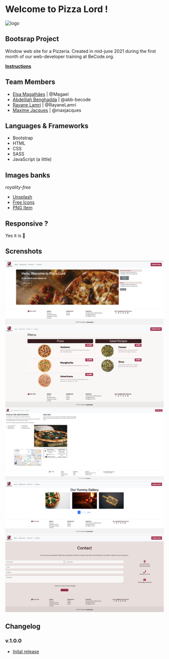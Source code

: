 # Welcome to Pizza Lord !
![logo](https://user-images.githubusercontent.com/84738219/122524450-6c516c00-d018-11eb-8269-cce47e8b5ac4.png)

## Bootsrap Project
Window web site for a Pizzeria.
Created in mid-june 2021 during the first month of our web-developer training at BeCode.org.

[**Instructions**](https://github.com/becodeorg/CRL-Keller-3.31/blob/master/LearningPath/01.The-Field/07.Bootstrap/restaurant.md)

## Team Members
* [Elsa Magalhães](https://github.com/Magael) | @Magael 
* [Abdelilah Benghadda](https://github.com/abb-becode) | @abb-becode
* [Rayane Lamri](https://github.com/RayaneLamri) | @RayaneLamri
* [Maxime Jacques](https://github.com/maxjacques) | @maxjacques

## Languages & Frameworks
* Bootstrap
* HTML
* CSS 
* SASS
* JavaScript (a little)

## Images banks
*royality-free*

* [Unsplash](https://unsplash.com/)
* [Free Icons](https://www.freeiconspng.com)
* [PNG Item](https://www.pngitem.com)

## Responsive ?
Yes it is 📱

## Screnshots 
![Home](assets/img/sc-home.png)
![Menu](assets/img/sc-menu.png)
![Restaurant](assets/img/sc-restaurant.png)
![Pictures](assets/img/sc-pictures.png)
![Contact](assets/img/sc-contact.png)

## Changelog
### v.1.0.0
* [Inital release](https://abb-becode.github.io/restaurant-css-framework/index.html)

